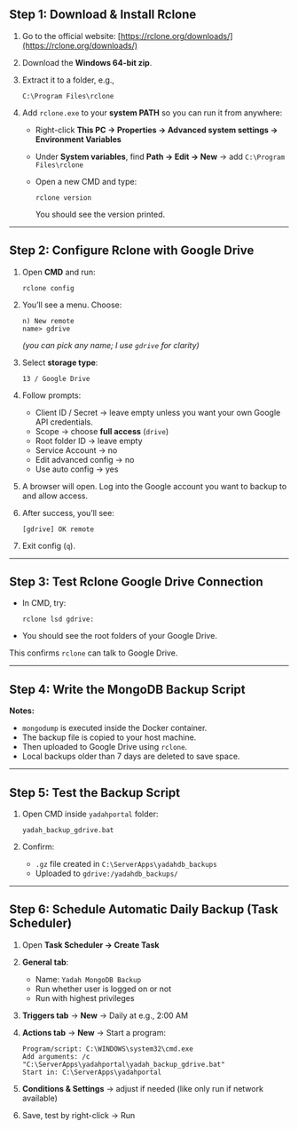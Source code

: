 ## **Step 1: Download & Install Rclone**

1. Go to the official website: [https://rclone.org/downloads/](https://rclone.org/downloads/)
2. Download the **Windows 64-bit zip**.
3. Extract it to a folder, e.g.,

   ```
   C:\Program Files\rclone
   ```

4. Add `rclone.exe` to your **system PATH** so you can run it from anywhere:

   - Right-click **This PC → Properties → Advanced system settings → Environment Variables**
   - Under **System variables**, find **Path → Edit → New** → add `C:\Program Files\rclone`
   - Open a new CMD and type:

     ```
     rclone version
     ```

     You should see the version printed.

---

## **Step 2: Configure Rclone with Google Drive**

1. Open **CMD** and run:

   ```
   rclone config
   ```

2. You’ll see a menu. Choose:

   ```
   n) New remote
   name> gdrive
   ```

   _(you can pick any name; I use `gdrive` for clarity)_

3. Select **storage type**:

   ```
   13 / Google Drive
   ```

4. Follow prompts:

   - Client ID / Secret → leave empty unless you want your own Google API credentials.
   - Scope → choose **full access** (`drive`)
   - Root folder ID → leave empty
   - Service Account → no
   - Edit advanced config → no
   - Use auto config → yes

5. A browser will open. Log into the Google account you want to backup to and allow access.

6. After success, you’ll see:

   ```
   [gdrive] OK remote
   ```

7. Exit config (`q`).

---

## **Step 3: Test Rclone Google Drive Connection**

- In CMD, try:

  ```
  rclone lsd gdrive:
  ```

- You should see the root folders of your Google Drive.

This confirms `rclone` can talk to Google Drive.

---

## **Step 4: Write the MongoDB Backup Script**

**Notes:**

- `mongodump` is executed inside the Docker container.
- The backup file is copied to your host machine.
- Then uploaded to Google Drive using `rclone`.
- Local backups older than 7 days are deleted to save space.

---

## **Step 5: Test the Backup Script**

1. Open CMD inside `yadahportal` folder:

   ```
   yadah_backup_gdrive.bat
   ```

2. Confirm:

   - `.gz` file created in `C:\ServerApps\yadahdb_backups`
   - Uploaded to `gdrive:/yadahdb_backups/`

---

## **Step 6: Schedule Automatic Daily Backup (Task Scheduler)**

1. Open **Task Scheduler → Create Task**
2. **General tab**:

   - Name: `Yadah MongoDB Backup`
   - Run whether user is logged on or not
   - Run with highest privileges

3. **Triggers tab** → **New** → Daily at e.g., 2:00 AM
4. **Actions tab** → **New** → Start a program:

   ```
   Program/script: C:\WINDOWS\system32\cmd.exe
   Add arguments: /c "C:\ServerApps\yadahportal\yadah_backup_gdrive.bat"
   Start in: C:\ServerApps\yadahportal
   ```

5. **Conditions & Settings** → adjust if needed (like only run if network available)
6. Save, test by right-click → Run
